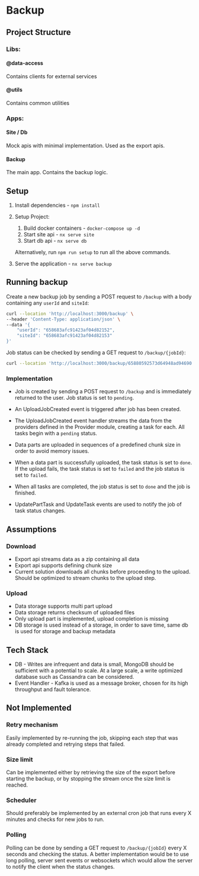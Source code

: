 # Backup

## Project Structure

### Libs:

#### @data-access

Contains clients for external services

#### @utils

Contains common utilities

### Apps:

#### Site / Db

Mock apis with minimal implementation. Used as the export apis.

#### Backup

The main app. Contains the backup logic.

## Setup

1. Install dependencies - ``npm install``
2. Setup Project: 
   1. Build docker containers - ``docker-compose up -d``
   2. Start site api - ``nx serve site``
   3. Start db api - ``nx serve db``
   
    Alternatively, run ``npm run setup`` to run all the above commands.
3. Serve the application - ``nx serve backup``

## Running backup

Create a new backup job by sending a POST request to ``/backup`` with a body containing any ``userId`` and ``siteId``:

```bash
curl --location 'http://localhost:3000/backup' \
--header 'Content-Type: application/json' \
--data '{
    "userId": "658683afc91423af04d82152",
    "siteId": "658683afc91423af04d82153"
}'
```

Job status can be checked by sending a GET request to ``/backup/{jobId}``:

```bash
curl --location 'http://localhost:3000/backup/65880592573d64948ad94690'
```

### Implementation

* Job is created by sending a POST request to ``/backup`` and is immediately returned to the user. Job status is set to ``pending``.


* An UploadJobCreated event is triggered after job has been created.


* The UploadJobCreated event handler streams the data from the providers defined in the Provider module, creating a task for each. All tasks begin with a ``pending`` status.


* Data parts are uploaded in sequences of a predefined chunk size in order to avoid memory issues.


* When a data part is successfully uploaded, the task status is set to ``done``. If the upload fails, the task status is set to ``failed`` and the job status is set to ``failed``.


* When all tasks are completed, the job status is set to ``done`` and the job is finished.


* UpdatePartTask and UpdateTask events are used to notify the job of task status changes.


## Assumptions

### Download

* Export api streams data as a zip containing all data
* Export api supports defining chunk size
* Current solution downloads all chunks before proceeding to the upload. Should be optimized to stream chunks to the upload step.

### Upload

* Data storage supports multi part upload
* Data storage returns checksum of uploaded files
* Only upload part is implemented, upload completion is missing
* DB storage is used instead of a storage, in order to save time, same db is used for storage and backup metadata

## Tech Stack

* DB - Writes are infrequent and data is small, MongoDB should be sufficient with a potential to scale. At a large scale, a write optimized database such as Cassandra can be considered.
* Event Handler - Kafka is used as a message broker, chosen for its high throughput and fault tolerance.

## Not Implemented

### Retry mechanism

Easily implemented by re-running the job, skipping each step that was already completed and retrying steps that failed.

### Size limit

Can be implemented either by retrieving the size of the export before starting the backup, or by stopping the stream once the size limit is reached.

### Scheduler

Should preferably be implemented by an external cron job that runs every X minutes and checks for new jobs to run.

### Polling

Polling can be done by sending a GET request to ``/backup/{jobId}`` every X seconds and checking the status.
A better implementation would be to use long polling, server sent events or websockets which would allow the server to notify the client when the status changes.
